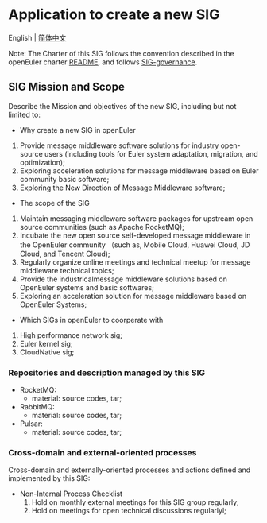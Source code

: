 
# Application to create a new SIG
English | [简体中文](./sig-template_cn.md)


Note: The Charter of this SIG follows the convention described in the openEuler charter [README](/en/governance/README.md), and follows [SIG-governance](/en/technical-committee/governance/SIG-governance.md).

## SIG Mission and Scope

Describe the Mission and objectives of the new SIG, including but not limited to:

- Why create a new SIG in openEuler
 1. Provide message middleware software solutions for industry open-source users (including tools for Euler system adaptation, migration, and optimization);
 2. Exploring acceleration solutions for message middleware based on Euler community basic software;
 3. Exploring the New Direction of Message Middleware software;

- The scope of the SIG
 1. Maintain messaging middleware software packages for upstream open source communities (such as Apache RocketMQ);
 2. Incubate the new open source self-developed message middleware in the OpenEuler community （such as, Mobile Cloud, Huawei Cloud, JD Cloud, and Tencent Cloud);
 3. Regularly organize online meetings and technical meetup for message middleware technical topics;
 4. Provide the industricalmessage middleware solutions based on OpenEuler systems and basic softwares;
 5. Exploring an acceleration solution for message middleware based on OpenEuler Systems;

- Which SIGs in openEuler to coorperate with
 1. High performance network sig;
 2. Euler kernel sig;
 3. CloudNative sig;

### Repositories and description managed by this SIG

- RocketMQ:
  - material: source codes, tar;
- RabbitMQ:
  - material: source codes, tar;
- Pulsar:
  - material: source codes, tar;

### Cross-domain and external-oriented processes

Cross-domain and externally-oriented processes and actions defined and implemented by this SIG:

- Non-Internal Process Checklist
  1. Hold on monthly external meetings for this SIG group regularly;
  2. Hold on meetings for open technical discussions regularlyl;